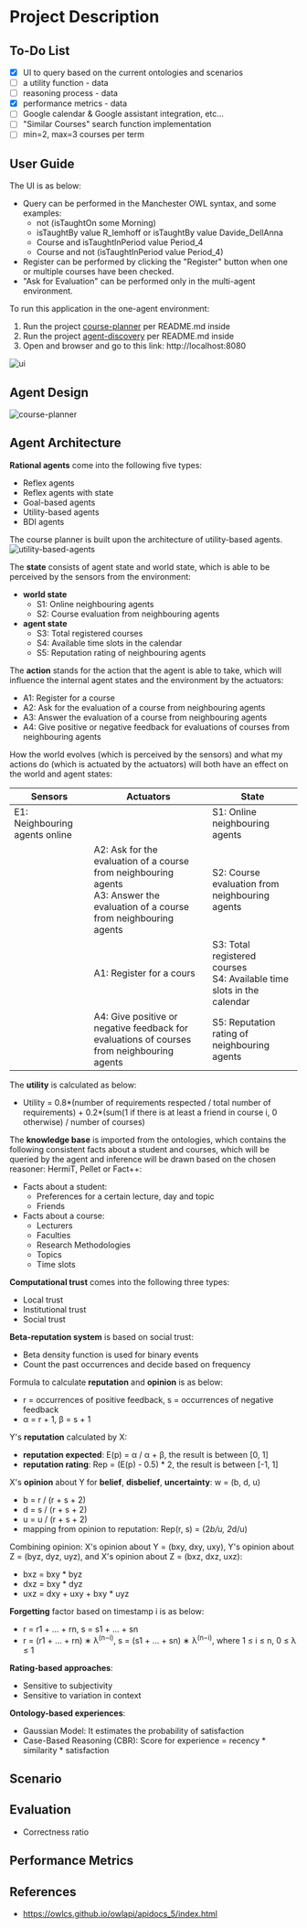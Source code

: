 # Project Description

## To-Do List
- [x] UI to query based on the current ontologies and scenarios
- [ ] a utility function - data
- [ ] reasoning process - data
- [x] performance metrics - data
- [ ] Google calendar & Google assistant integration, etc...
- [ ] "Similar Courses" search function implementation
- [ ] min=2, max=3 courses per term

## User Guide

The UI is as below:
* Query can be performed in the Manchester OWL syntax, and some examples:
	* not (isTaughtOn some Morning)
	* isTaughtBy value R_Iemhoff or isTaughtBy value Davide_DellAnna
	* Course and isTaughtInPeriod value Period_4
	* Course and not (isTaughtInPeriod value Period_4)
* Register can be performed by clicking the "Register" button when one or multiple courses have been checked.
* "Ask for Evaluation" can be performed only in the multi-agent environment.

To run this application in the one-agent environment:
1. Run the project [course-planner](./course-planner) per README.md inside
2. Run the project [agent-discovery](./agent-discovery) per README.md inside
3. Open and browser and go to this link: http://localhost:8080

![ui](./pix/ui.png)

## Agent Design

![course-planner](./pix/course-planner.png)

## Agent Architecture

**Rational agents** come into the following five types:
* Reflex agents
* Reflex agents with state
* Goal-based agents
* Utility-based agents
* BDI agents

The course planner is built upon the architecture of utility-based agents.
![utility-based-agents](./pix/utility-based-agents.png)

The **state** consists of agent state and world state, which is able to be perceived by the sensors from the environment:
* **world state**
	* S1: Online neighbouring agents
	* S2: Course evaluation from neighbouring agents
* **agent state**
	* S3: Total registered courses
	* S4: Available time slots in the calendar
	* S5: Reputation rating of neighbouring agents

The **action** stands for the action that the agent is able to take, which will influence the internal agent states and the environment by the actuators:
* A1: Register for a course
* A2: Ask for the evaluation of a course from neighbouring agents
* A3: Answer the evaluation of a course from neighbouring agents
* A4: Give positive or negative feedback for evaluations of courses from neighbouring agents

How the world evolves (which is perceived by the sensors) and what my actions do (which is actuated by the actuators) will both have an effect on the world and agent states:

| Sensors                        | Actuators                                                                                                                       | State                                                                  |
|--------------------------------|---------------------------------------------------------------------------------------------------------------------------------|------------------------------------------------------------------------|
| E1: Neighbouring agents online |                                                                                                                                 | S1: Online neighbouring agents                                         |
|                                | A2: Ask for the evaluation of a course from neighbouring agents <br> A3: Answer the evaluation of a course from neighbouring agents | S2: Course evaluation from neighbouring agents                         |
|                                | A1: Register for a cours                                                                                                        | S3: Total registered courses <br> S4: Available time slots in the calendar |
|                                | A4: Give positive or negative feedback for evaluations of courses from neighbouring agents                                      | S5: Reputation rating of neighbouring agents                           |

The **utility** is calculated as below:
* Utility =  0.8*(number of requirements respected / total number of requirements) + 0.2*(sum(1 if there is at least a friend in course i, 0 otherwise)  / number of courses)

The **knowledge base** is imported from the ontologies, which contains the following consistent facts about a student and courses, which will be queried by the agent and inference will be drawn based on the chosen reasoner: HermiT, Pellet or Fact++:
* Facts about a student:
	* Preferences for a certain lecture, day and topic
	* Friends
* Facts about a course:
	* Lecturers
	* Faculties
	* Research Methodologies
	* Topics
	* Time slots

**Computational trust** comes into the following three types:
* Local trust
* Institutional trust
* Social trust

**Beta-reputation system** is based on social trust: 
* Beta density function is used for binary events
* Count the past occurrences and decide based on frequency

Formula to calculate **reputation** and **opinion** is as below:
* r = occurrences of positive feedback, s = occurrences of negative feedback
* α = r + 1, β = s + 1

Y's **reputation** calculated by X:
* **reputation expected**: E(p) = α / α + β, the result is between [0, 1]
* **reputation rating**: Rep = (E(p) - 0.5) * 2, the result is between [-1, 1]

X's **opinion** about Y for **belief**, **disbelief**, **uncertainty**: w = (b, d, u)
* b = r / (r + s + 2)
* d = s / (r + s + 2)
* u = u / (r + s + 2)
* mapping from opinion to reputation: Rep(r, s) = (2*b/u, 2*d/u)

Combining opinion: X's opinion about Y = (bxy, dxy, uxy), Y's opinion about Z = (byz, dyz, uyz), and X's opinion about Z = (bxz, dxz, uxz):
* bxz = bxy * byz
* dxz = bxy * dyz
* uxz = dxy + uxy + bxy * uyz

**Forgetting** factor based on timestamp i is as below:
* r = r1 + ... + rn, s = s1 + ... + sn
* r = (r1 + ... + rn) ∗ λ<sup>(n−i)</sup>, s = (s1 + ... + sn) ∗ λ<sup>(n−i)</sup>, where 1 ≤ i ≤ n, 0 ≤ λ ≤ 1

**Rating-based approaches**:
* Sensitive to subjectivity
* Sensitive to variation in context 

**Ontology-based experiences**:
* Gaussian Model: It estimates the probability of satisfaction
* Case-Based Reasoning (CBR): Score for experience = recency * similarity * satisfaction

## Scenario

## Evaluation

* Correctness ratio

## Performance Metrics

## References

* https://owlcs.github.io/owlapi/apidocs_5/index.html
